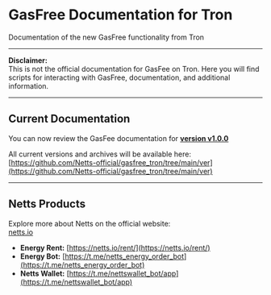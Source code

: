 # GasFree Documentation for Tron

Documentation of the new GasFree functionality from Tron

---

**Disclaimer:**  
This is not the official documentation for GasFee on Tron. Here you will find scripts for interacting with GasFree, documentation, and additional information.

---

## Current Documentation

You can now review the GasFee documentation for [**version v1.0.0**](https://netts-official.github.io/gasfree_tron)

All current versions and archives will be available here:  
[https://github.com/Netts-official/gasfree_tron/tree/main/ver](https://github.com/Netts-official/gasfree_tron/tree/main/ver)

---

## Netts Products

Explore more about Netts on the official website:  
[netts.io](https://netts.io)

- **Energy Rent:** [https://netts.io/rent/](https://netts.io/rent/)
- **Energy Bot:** [https://t.me/netts_energy_order_bot](https://t.me/netts_energy_order_bot)
- **Netts Wallet:** [https://t.me/nettswallet_bot/app](https://t.me/nettswallet_bot/app)
